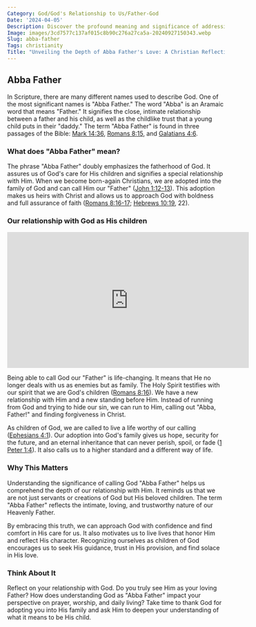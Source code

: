 ```yaml
---
Category: God/God's Relationship to Us/Father-God
Date: '2024-04-05'
Description: Discover the profound meaning and significance of addressing God as "Abba Father" in this enlightening article. Explore the depth of this intimate term and its implications for personal faith.
Image: images/3cd7577c137af015c8b90c276a27ca5a-20240927150343.webp
Slug: abba-father
Tags: christianity
Title: "Unveiling the Depth of Abba Father's Love: A Christian Reflection"
---
```


## Abba Father

In Scripture, there are many different names used to describe God. One of the most significant names is "Abba Father." The word "Abba" is an Aramaic word that means "Father." It signifies the close, intimate relationship between a father and his child, as well as the childlike trust that a young child puts in their "daddy." The term "Abba Father" is found in three passages of the Bible: [Mark 14:36](https://www.bibleref.com/Mark/14/Mark-14-36.html), [Romans 8:15](https://www.bibleref.com/Romans/8/Romans-8-15.html), and [Galatians 4:6](https://www.bibleref.com/Galatians/4/Galatians-4-6.html).

### What does "Abba Father" mean?

The phrase "Abba Father" doubly emphasizes the fatherhood of God. It assures us of God's care for His children and signifies a special relationship with Him. When we become born-again Christians, we are adopted into the family of God and can call Him our "Father" ([John 1:12-13](https://www.bibleref.com/John/1/John-1-12.html)). This adoption makes us heirs with Christ and allows us to approach God with boldness and full assurance of faith ([Romans 8:16-17](https://www.bibleref.com/Romans/8/Romans-8-16.html); [Hebrews 10:19](https://www.bibleref.com/Hebrews/10/Hebrews-10-19.html), 22).

### Our relationship with God as His children


<iframe width="560" height="315" src="https://www.youtube.com/embed/npM2fOKy4MU" frameborder="0" allow="autoplay; encrypted-media" allowfullscreen></iframe>


Being able to call God our "Father" is life-changing. It means that He no longer deals with us as enemies but as family. The Holy Spirit testifies with our spirit that we are God's children ([Romans 8:16](https://www.bibleref.com/Romans/8/Romans-8-16.html)). We have a new relationship with Him and a new standing before Him. Instead of running from God and trying to hide our sin, we can run to Him, calling out "Abba, Father!" and finding forgiveness in Christ.

As children of God, we are called to live a life worthy of our calling ([Ephesians 4:1](https://www.bibleref.com/Ephesians/4/Ephesians-4-1.html)). Our adoption into God's family gives us hope, security for the future, and an eternal inheritance that can never perish, spoil, or fade ([1 Peter 1:4](https://www.bibleref.com/1-Peter/1/1-Peter-1-4.html)). It also calls us to a higher standard and a different way of life.

### Why This Matters

Understanding the significance of calling God "Abba Father" helps us comprehend the depth of our relationship with Him. It reminds us that we are not just servants or creations of God but His beloved children. The term "Abba Father" reflects the intimate, loving, and trustworthy nature of our Heavenly Father.

By embracing this truth, we can approach God with confidence and find comfort in His care for us. It also motivates us to live lives that honor Him and reflect His character. Recognizing ourselves as children of God encourages us to seek His guidance, trust in His provision, and find solace in His love.

### Think About It

Reflect on your relationship with God. Do you truly see Him as your loving Father? How does understanding God as "Abba Father" impact your perspective on prayer, worship, and daily living? Take time to thank God for adopting you into His family and ask Him to deepen your understanding of what it means to be His child.